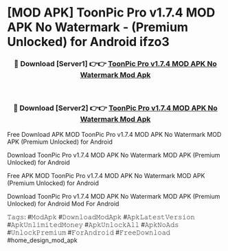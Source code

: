 # [MOD APK] ToonPic Pro v1.7.4 MOD APK No Watermark - (Premium Unlocked) for Android ifzo3



<div align="center">
<h3>🔴 Download [Server1] 👉👉 <a href="https://momento.my/?title=ToonPic_Pro_v1.7.4_MOD_APK_No_Watermark">ToonPic Pro v1.7.4 MOD APK No Watermark Mod Apk</a></h3><br>

<h3>🔴 Download [Server2] 👉👉 <a href="https://momento.my/?title=ToonPic_Pro_v1.7.4_MOD_APK_No_Watermark">ToonPic Pro v1.7.4 MOD APK No Watermark Mod Apk</a></h3>
</div>



Free Download APK MOD ToonPic Pro v1.7.4 MOD APK No Watermark MOD APK (Premium Unlocked) for Android

Download ToonPic Pro v1.7.4 MOD APK No Watermark MOD APK (Premium Unlocked) for Android

Free APK MOD ToonPic Pro v1.7.4 MOD APK No Watermark MOD APK (Premium Unlocked) for Android

Download ToonPic Pro v1.7.4 MOD APK No Watermark MOD APK (Premium Unlocked) for Android Mod For Android

𝚃𝚊𝚐𝚜: #𝙼𝚘𝚍𝙰𝚙𝚔 #𝙳𝚘𝚠𝚗𝚕𝚘𝚊𝚍𝙼𝚘𝚍𝙰𝚙𝚔 #𝙰𝚙𝚔𝙻𝚊𝚝𝚎𝚜𝚝𝚅𝚎𝚛𝚜𝚒𝚘𝚗 #𝙰𝚙𝚔𝚄𝚗𝚕𝚒𝚖𝚒𝚝𝚎𝚍𝙼𝚘𝚗𝚎𝚢 #𝙰𝚙𝚔𝚄𝚗𝚕𝚘𝚌𝚔𝙰𝚕𝚕 #𝙰𝚙𝚔𝙽𝚘𝙰𝚍𝚜 #𝚄𝚗𝚕𝚘𝚌𝚔𝙿𝚛𝚎𝚖𝚒𝚞𝚖 #𝙵𝚘𝚛𝙰𝚗𝚍𝚛𝚘𝚒𝚍 #𝙵𝚛𝚎𝚎𝙳𝚘𝚠𝚗𝚕𝚘𝚊𝚍 #home_design_mod_apk
